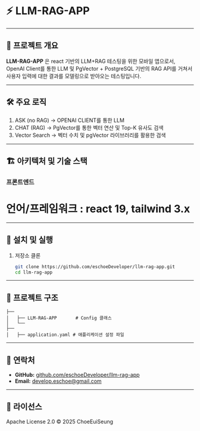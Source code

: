 # ⚡ LLM-RAG-APP

---
## 📖 프로젝트 개요

**LLM-RAG-APP** 은 react 기반의 LLM+RAG 테스팅을 위한 모바일 앱으로서, OpenAI Client를 통한 LLM 및 PgVector + PostgreSQL 기반의 RAG API를 거쳐서 사용자 입력에 대한 결과를 모델링으로 받아오는 테스팅입니다.

---

## 🛠 주요 로직

1. ASK (no RAG) -> OPENAI CLIENT를 통한 LLM
2. CHAT (RAG) -> PgVector를 통한 벡터 연산 및 Top-K 유사도 검색
3. Vector Search -> 벡터 수치 및 pgVector 라이브러리를 활용한 검색

---

## 🏗 아키텍처 및 기술 스택

### 프론트엔드

# **언어/프레임워크** : react 19, tailwind 3.x

---

## 🚀 설치 및 실행

1. 저장소 클론

   ```bash
   git clone https://github.com/eschoeDeveloper/llm-rag-app.git
   cd llm-rag-app
   ```


---

## 📂 프로젝트 구조

```
├── 
│   ├── LLM-RAG-APP       # Config 클래스
│   └── 
├── 
│   ├── application.yaml # 애플리케이션 설정 파일
```

---

## 🤝 연락처

* **GitHub:** [github.com/eschoeDeveloper/llm-rag-app](https://github.com/eschoeDeveloper/llm-rag-app)
* **Email:** [develop.eschoe@gmail.com](mailto:develop.eschoe@gmail.com)

---

## 📜 라이선스

Apache License 2.0 © 2025 ChoeEuiSeung
